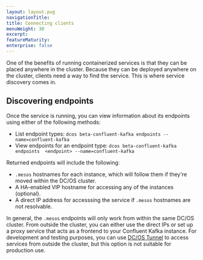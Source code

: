 ```yaml
---
layout: layout.pug
navigationTitle: 
title: Connecting clients
menuWeight: 30
excerpt:
featureMaturity:
enterprise: false
---
```


<!-- This source repo for this topic is https://github.com/mesosphere/confluent -->


One of the benefits of running containerized services is that they can be placed anywhere in the cluster. Because they can be deployed anywhere on the cluster, clients need a way to find the service. This is where service discovery comes in.

## Discovering endpoints

Once the service is running, you can view information about its endpoints using either of the following methods:
- List endpoint types: `dcos beta-confluent-kafka endpoints --name=confluent-kafka`
- View endpoints for an endpoint type: `dcos beta-confluent-kafka endpoints  <endpoint> --name=confluent-kafka`

Returned endpoints will include the following:
- `.mesos` hostnames for each instance, which will follow them if they're moved within the DC/OS cluster.
- A HA-enabled VIP hostname for accessing any of the instances (optional).
- A direct IP address for accesssing the service if `.mesos` hostnames are not resolvable.

In general, the `.mesos` endpoints will only work from within the same DC/OS cluster. From outside the cluster, you can either use the direct IPs or set up a proxy service that acts as a frontend to your Confluent Kafka instance. For development and testing purposes, you can use [DC/OS Tunnel](/latest/administration/access-node/tunnel/) to access services from outside the cluster, but this option is not suitable for production use.
